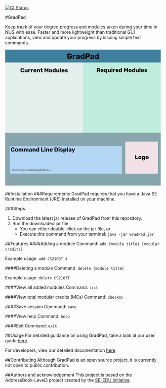 [![CI Status](https://github.com/se-edu/addressbook-level3/workflows/Java%20CI/badge.svg)](https://github.com/AY2021S1-CS2103T-T09-1/tp/actions)

#GradPad

Keep track of your degree progress and modules taken during your time in NUS with ease. Faster and more 
lightweight than traditional GUI applications, view and update your progress by issuing simple text commands. 

![Ui](docs/images/Ui.png)

##Installation
###Requirements
GradPad requires that you have a Java SE Runtime Environment (JRE) installed on your machine.

###Steps
1. Download the latest jar release of GradPad from this repository.
2. Run the downloaded jar file
    - You can either double-click on the jar file, or
    - Execute this command from your terminal: `java -jar GradPad.jar`

##Features
####Adding a module
Command: ```add {module title} {modular credits}```

Example usage: ```add CS2103T 4```

####Deleting a module
Command: ```delete {module title}``` 

Example usage: ```delete CS2103T```

####View all added modules
Command: ```list```

####View total modular credits (MCs)
Command: ```checkmc```

####Save session
Command: ```save```

####View help
Command: ```help```

####Exit
Command: ```exit```

##Usage
For detailed guidance on using GradPad, take a look at our user guide 
[here](https://ay2021s1-cs2103t-t09-1.github.io/tp/UserGuide.html).

For developers, view our detailed documentation 
[here](https://ay2021s1-cs2103t-t09-1.github.io/tp/DeveloperGuide.html).

##Contributing
Although GradPad is an open source project, it is currently not open to public contribution.

##Authors and acknowledgement
This project is based on the AddressBook-Level3 project created by the 
[SE-EDU initiative](https://se-education.org).
